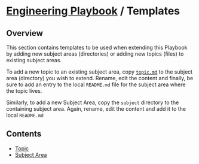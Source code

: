 # [Engineering Playbook](../README.md) / Templates

## Overview

This section contains templates to be used when extending this Playbook by adding new subject areas (directories) or adding new topics (files) to existing subject areas.

To add a new topic to an existing subject area, copy [`topic.md`](./topic.md) to the subject area (directory) you wish to extend. Rename, edit the content and finally, be sure to add an entry to the local `README.md` file for the subject area where the topic lives.

Similarly, to add a new Subject Area, copy the `subject` directory to the containing subject area. Again, rename, edit the content and add it to the local `README.md`

## Contents

* [Topic](./topic.md)
* [Subject Area](./subject/README.md)